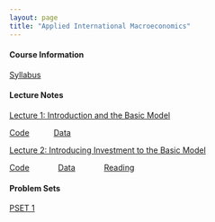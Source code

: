 ```yaml
---
layout: page
title: "Applied International Macroeconomics"
---
```


#### Course Information

[Syllabus](/courses/aim/Syllabus_Advanced_International_Macroeconomics.pdf)

#### Lecture Notes

[Lecture 1: Introduction and the Basic Model](/courses/aim/1_Introduction_and_the_Basic_Model.pdf) 

[Code](https://github.com/gabrielmarin97/AIM-Code/blob/main/Current_Acc_Cyclicality.R)$~~~~~~~~~~~$[Data](https://github.com/gabrielmarin97/AIM-Code/blob/main/Data/country_classifications.xlsx)

[Lecture 2: Introducing Investment to the Basic Model](/courses/aim/2_Including_Investment_to_the_Basic_Model.pdf) 

[Code]() $~~~~~~~~~~~$ [Data]() $~~~~~~~~~~~$ [Reading](https://www.jstor.org/stable/2231790?seq=10)

#### Problem Sets

[PSET 1](/courses/aim/PSET1.pdf)
